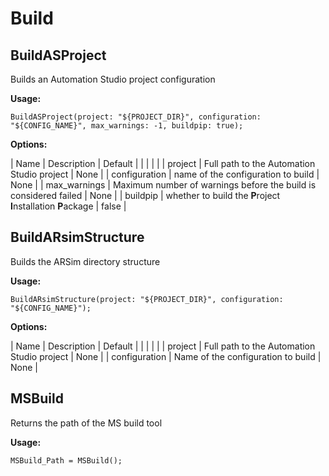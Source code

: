 # Build

## BuildASProject

Builds an Automation Studio project configuration

**Usage:**
```
BuildASProject(project: "${PROJECT_DIR}", configuration: "${CONFIG_NAME}", max_warnings: -1, buildpip: true);
```

**Options:**

| Name | Description | Default |
| | | |
| project | Full path to the Automation Studio project | None |
| configuration | name of the configuration to build | None |
| max_warnings | Maximum number of warnings before the build is considered failed | None |
| buildpip | whether to build the **P**roject **I**nstallation **P**ackage | false |

## BuildARsimStructure

Builds the ARSim directory structure

**Usage:**
```
BuildARsimStructure(project: "${PROJECT_DIR}", configuration: "${CONFIG_NAME}");
```

**Options:**

| Name | Description | Default |
| | | |
| project | Full path to the Automation Studio project | None |
| configuration | Name of the configuration to build | None |

## MSBuild

Returns the path of the MS build tool

**Usage:**
```
MSBuild_Path = MSBuild();
```
